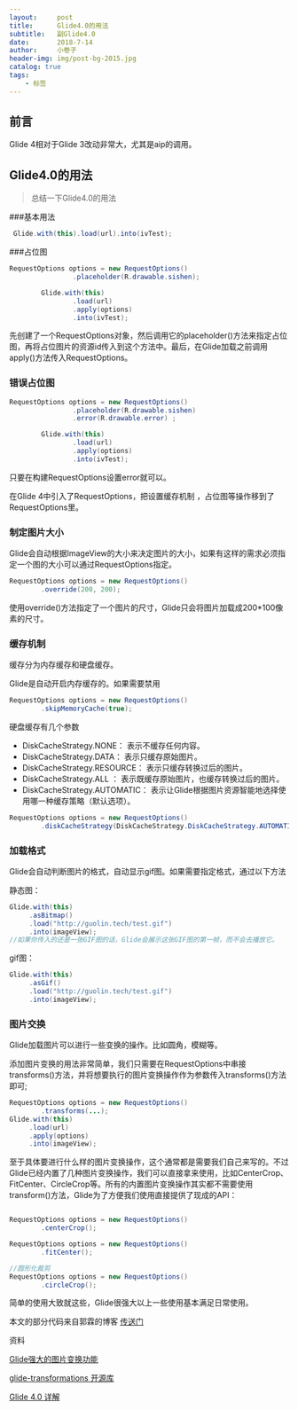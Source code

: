 ```yaml
---
layout:     post  
title:      Glide4.0的用法 
subtitle:   副Glide4.0
date:       2018-7-14
author:     小卷子
header-img: img/post-bg-2015.jpg
catalog: true
tags:
    - 标签
---
```


## 前言

Glide 4相对于Glide 3改动非常大，尤其是aip的调用。


## Glide4.0的用法

>总结一下Glide4.0的用法



###基本用法

~~~java
 Glide.with(this).load(url).into(ivTest);
~~~



###占位图

~~~java
RequestOptions options = new RequestOptions()
                .placeholder(R.drawable.sishen);

        Glide.with(this)
                .load(url)
                .apply(options)
                .into(ivTest);
~~~

先创建了一个RequestOptions对象，然后调用它的placeholder()方法来指定占位图，再将占位图片的资源id传入到这个方法中。最后，在Glide加载之前调用apply()方法传入RequestOptions。



### 错误占位图

~~~java
RequestOptions options = new RequestOptions()
                .placeholder(R.drawable.sishen)
  				.error(R.drawable.error) ;

        Glide.with(this)
                .load(url)
                .apply(options)
                .into(ivTest);
~~~

只要在构建RequestOptions设置error就可以。



在Glide 4中引入了RequestOptions，把设置缓存机制 ，占位图等操作移到了RequestOptions里。



### 制定图片大小

Glide会自动根据ImageView的大小来决定图片的大小，如果有这样的需求必须指定一个图的大小可以通过RequestOptions指定。

~~~java
RequestOptions options = new RequestOptions() 
        .override(200, 200); 
~~~

使用override()方法指定了一个图片的尺寸，Glide只会将图片加载成200*100像素的尺寸。



### 缓存机制

缓存分为内存缓存和硬盘缓存。

Glide是自动开启内存缓存的。如果需要禁用 

~~~java
RequestOptions options = new RequestOptions() 
        .skipMemoryCache(true); 
~~~

硬盘缓存有几个参数

- DiskCacheStrategy.NONE： 表示不缓存任何内容。
- DiskCacheStrategy.DATA： 表示只缓存原始图片。
- DiskCacheStrategy.RESOURCE： 表示只缓存转换过后的图片。
- DiskCacheStrategy.ALL ： 表示既缓存原始图片，也缓存转换过后的图片。
- DiskCacheStrategy.AUTOMATIC： 表示让Glide根据图片资源智能地选择使用哪一种缓存策略（默认选项）。

~~~java
RequestOptions options = new RequestOptions() 
        .diskCacheStrategy(DiskCacheStrategy.DiskCacheStrategy.AUTOMATIC); 
~~~





### 加载格式

Glide会自动判断图片的格式，自动显示gif图。如果需要指定格式，通过以下方法

静态图：

~~~java
Glide.with(this) 
     .asBitmap() 
     .load("http://guolin.tech/test.gif") 
     .into(imageView);
//如果你传入的还是一张GIF图的话，Glide会展示这张GIF图的第一帧，而不会去播放它。
~~~

gif图：

~~~java
Glide.with(this) 
     .asGif() 
     .load("http://guolin.tech/test.gif") 
     .into(imageView);
~~~



### 图片交换

Glide加载图片可以进行一些变换的操作。比如圆角，模糊等。

添加图片变换的用法非常简单，我们只需要在RequestOptions中串接transforms()方法，并将想要执行的图片变换操作作为参数传入transforms()方法即可;

~~~java
RequestOptions options = new RequestOptions() 
        .transforms(...); 
Glide.with(this) 
     .load(url) 
     .apply(options) 
     .into(imageView);
~~~

至于具体要进行什么样的图片变换操作，这个通常都是需要我们自己来写的。不过Glide已经内置了几种图片变换操作，我们可以直接拿来使用，比如CenterCrop、FitCenter、CircleCrop等。所有的内置图片变换操作其实都不需要使用transform()方法，Glide为了方便我们使用直接提供了现成的API：

~~~java

RequestOptions options = new RequestOptions() 
        .centerCrop(); 

RequestOptions options = new RequestOptions() 
        .fitCenter(); 

//圆形化裁剪
RequestOptions options = new RequestOptions() 
        .circleCrop();
~~~



简单的使用大致就这些，Glide很强大以上一些使用基本满足日常使用。

本文的部分代码来自郭霖的博客  [传送门](https://blog.csdn.net/guolin_blog/article/details/78582548)

资料

[Glide强大的图片变换功能](http://mp.weixin.qq.com/s?__biz=MzA5MzI3NjE2MA==&mid=2650240954&idx=1&sn=ae2d948e23176f416a6a91294a4c0ae2&chksm=886386d5bf140fc3e3d86ff8111ac801c4f617cbaa9ae6bbf83986a04ccc00187342c8685129&scene=21#wechat_redirect)

[glide-transformations 开源库](http://b8d4a0cb.wiz03.com/share/s/2URa3b3hL4vm2SkXdu3aS8KK2CLBPK0XzAyI2EKj-k1V_KUe)

[Glide 4.0 详解](https://juejin.im/entry/5924f28eda2f60005d7725b2)

